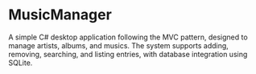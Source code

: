 # MusicManager
A simple C# desktop application following the MVC pattern, designed to manage artists, albums, and musics. The system supports adding, removing, searching, and listing entries, with database integration using SQLite.
